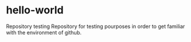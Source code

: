 # hello-world
Repository testing
Repository for testing pourposes in order to get familiar with the environment of github.
